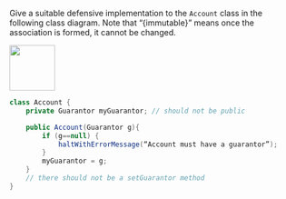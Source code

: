 <panel header=":lock::key: Immutable `Account` class">
<question has-input="true">

Give a suitable defensive implementation to the `Account` class in the following class diagram. Note that “{immutable}” means once the association is formed, it cannot be changed.

<img src="{{baseUrl}}/errorHandling/defensiveProgramming/compulsoryAssociations/images/accountGuarantorImmutable.png" height="80" />
<p/>

<div slot="answer">

```java
class Account {
    private Guarantor myGuarantor; // should not be public

    public Account(Guarantor g){
        if (g==null) {
            haltWithErrorMessage(“Account must have a guarantor”);
        }
        myGuarantor = g;
    }
    // there should not be a setGuarantor method
}
```

</div>
</question>
</panel>
